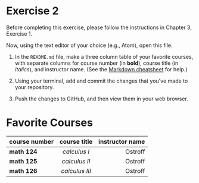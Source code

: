 # Exercise 2

Before completing this exercise, please follow the instructions in Chapter 3, Exercise 1.

Now, using the text editor of your choice (e.g., Atom), open this file.

1. In the `README.md` file, make a three column table of your favorite courses, with separate columns for course number (in **bold**), course title (in _italics_), and instructor name. (See the [Markdown cheatsheet](https://github.com/adam-p/markdown-here/wiki/Markdown-Cheatsheet#lists) for help.)

1. Using your terminal, add and commit the changes that you've made to your repository.

1. Push the changes to GitHub, and then view them in your web browser.


# Favorite Courses
| course number        | course title           | instructor name  |
| ------------- |:-------------:| -----:|
| **math 124**      | _calculus I_ | Ostroff |
| **math 125**      | _calculus II_      |   Ostroff |
| **math 126**      | _calculus III_      |    Ostroff |

